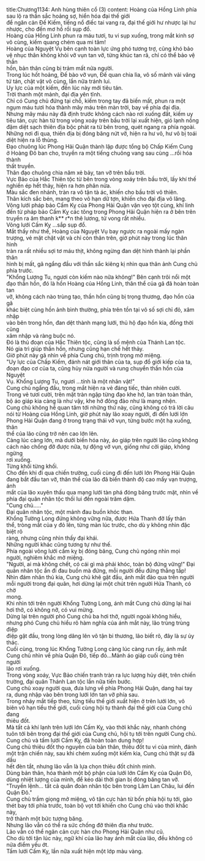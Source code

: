title:Chương1134: Anh hùng thiên cổ (3)
content:
Hoàng của Hồng Linh phía sau lộ ra thần sắc hoảng sợ, hiển hóa đại thế giới<br>để ngăn cản Đế Kiếm, tiếng nổ điếc tai vang ra, đại thế giới hư nhược lại hư<br>nhược, cho đến mơ hồ rồi sụp đổ.<br>Hoàng của Hồng Linh phun ra máu tươi, tu vi sụp xuống, trong mắt kinh sợ<br>vô cùng, kiếm quang chém qua mi tâm!<br>Hoàng của Nguyệt Vụ bên cạnh toàn lực ứng phó tương trợ, cũng khó bảo<br>vệ nhục thân không khỏi vỡ vụn tan vỡ, từng khúc tan rã, chỉ có thể bảo vệ thần<br>hồn, bản thân cũng bị trảm mất nửa người.<br>Trong lúc hốt hoảng, Đế bào vỡ vụn, Đế quan chia lìa, vô số mảnh vải văng<br>tứ tán, chật vật vô cùng, lần nữa tránh lui.<br>Uy lực của một kiếm, đến lúc này mới tiêu tán.<br>Trời thanh một mảnh, đại địa yên tĩnh.<br>Chỉ có Cung chủ đứng tại chỗ, kiếm trong tay đã biến mất, phun ra một<br>ngụm máu tươi hóa thành mây máu trên màn trời, bay về phía đại địa.<br>Nhưng mây máu này đã định trước không cách nào rơi xuống đất, kiếm uy<br>tiêu tán, cực hàn từ trong vòng xoáy trên bầu trời lại xuất hiện, gió lạnh nồng<br>đậm diệt sạch thiên địa bộc phát ra từ bên trong, quét ngang ra phía ngoài.<br>Những nơi đi qua, thiên địa bị đóng băng nứt vỡ, hiện ra hư vô, hư vô bị toái<br>diệt hiện ra lỗ thủng.<br>Đạo chuông lúc Phong Hải Quận thành lập được tổng bộ Chấp Kiếm Cung<br>ở Hoàng Đô ban cho, truyền ra một tiếng chuông vang sau cùng …rồi hóa thành<br>thất truyền.<br>Thân đạo chuông chia năm xẻ bảy, tan vỡ trên bầu trời.<br>Vực Bảo của Hắc Thiên tộc từ bên trong vòng xoáy trên bầu trời, lấy khí thế<br>nghiền ép hết thảy, hiện ra hơn phân nửa.<br>Màu sắc đen nhánh, tràn ra vô tận tà ác, khiến cho bầu trời vô thiên.<br>Thân kích sắc bén, mang theo vô hạn dữ tợn, khiến cho đại địa vô lăng.<br>Võng lưới pháp bảo Cấm Kỵ của Phong Hải Quận vặn vẹo tột cùng, khí linh<br>đến từ pháp bảo Cấm Kỵ các tông trong Phong Hải Quận hiện ra ở bên trên<br>truyền ra âm thanh k** r*n thê lương, tử vong rất nhiều.<br>Võng lưới Cấm Kỵ …sắp sụp đổ.<br>Mắt thấy như thế, Hoàng của Nguyệt Vụ bay ngược ra ngoài mấy ngàn<br>trượng, vẻ mặt chật vật và chỉ còn thân trên, giờ phút này trong lúc thân hình<br>tràn ra rất nhiều sợi tơ máu thịt, không ngừng đan dệt hình thành lại phần thân<br>hình bị mất, gã ngẩng đầu với thần sắc kiêng kị nhìn qua thân ảnh Cung chủ<br>phía trước.<br>"Khổng Lượng Tu, ngươi còn kiếm nào nữa không!" Bên cạnh trôi nổi một<br>đạo thần hồn, đó là hồn Hoàng của Hồng Linh, thân thể của gã đã hoàn toàn tan<br>vỡ, không cách nào trùng tạo, thần hồn cũng bị trọng thương, đạo hồn của gã<br>khác biệt cùng hồn ảnh bình thường, phía trên tồn tại vô số sợi chỉ đỏ, xâm nhập<br>vào bên trong hồn, đan dệt thành mạng lưới, thủ hộ đạo hồn kia, đồng thời cũng<br>xâm nhập và ràng buộc nó.<br>Đó là thủ đoạn của Hắc Thiên tộc, cũng là số mệnh của Thánh Lan tộc.<br>Nó gia trì giúp thần hồn, nhưng cũng hạn chế hết thảy.<br>Giờ phút này gã nhìn về phía Cung chủ, trịnh trọng mở miệng.<br>"Uy lực của Chấp Kiếm, đánh nát giới thân của ta, sụp đổ giới kiếp của ta,<br>đoạn đạo cơ của ta, cũng hủy nửa người và rung chuyển thần hồn của Nguyệt<br>Vụ. Khổng Lượng Tu, ngươi …tính là một nhân vật!"<br>Cung chủ ngẩng đầu, trong mắt hiện ra vẻ đáng tiếc, thản nhiên cười.<br>Trong vẻ tươi cười, trên mặt tràn ngập từng đạo khe hở, lan tràn toàn thân,<br>bộ áo giáp kia càng là như vậy, khe hở đông đảo như là mạng nhện.<br>Cung chủ không hề quan tâm tới những thứ này, cũng không có trả lời câu<br>nói từ Hoàng của Hồng Linh, giờ phút này lão xoay người, đi đến lưới lớn<br>Phong Hải Quận đang ở trong trạng thái vỡ vụn, từng bước một hạ xuống, thân<br>thể của lão cũng trở nên cao lớn lên.<br>Càng lúc càng lớn, mà dưới biến hóa này, áo giáp trên người lão cũng không<br>cách nào chống đỡ được nữa, tự động vỡ vụn, giống như cởi giáp, không ngừng<br>rơi xuống.<br>Từng khối từng khối.<br>Cho đến khi đi qua chiến trường, cuối cùng đi đến lưới lớn Phong Hải Quận<br>đang bắt đầu tan vỡ, thân thể của lão đã biến thành độ cao mấy vạn trượng, ánh<br>mắt của lão xuyên thấu qua mạng lưới tàn phá đóng băng trước mặt, nhìn về<br>phía đại quân nhân tộc thối lui đến ngoài trăm dặm.<br>"Cung chủ....."<br>Đại quân nhân tộc, một mảnh đau buồn khóc than.<br>Khổng Tường Long đứng không vững nữa, được Hứa Thanh đỡ lấy thân<br>thể, tròng mắt của y đỏ lên, từng màn lúc trước, cho dù y không nhìn đặc biệt rõ<br>ràng, nhưng cũng nhìn thấy đại khái.<br>Những người khác cũng tương tự như thế.<br>Phía ngoài võng lưới cấm kỵ bị đóng băng, Cung chủ ngóng nhìn mọi<br>người, nghiêm khắc mở miệng.<br>"Người, ai mà không chết, có cái gì mà phải khóc, toàn bộ đứng vững!" Đại<br>quân nhân tộc ẩn đi đau buồn mà đứng, mỗi người đều đứng thẳng tắp!<br>Nhìn đám nhân thủ kia, Cung chủ khẽ gật đầu, ánh mắt đảo qua trên người<br>mỗi người trong đại quân, hơi dừng lại một chút trên người Hứa Thanh, có chờ<br>mong.<br>Khi nhìn tới trên người Khổng Tường Long, ánh mắt Cung chủ dừng lại hai<br>hơi thở, có không nỡ, có vui mừng.<br>Dừng lại trên người phó Cung chủ ba hơi thở, người ngoài không hiểu,<br>nhưng phó Cung chủ hiểu rõ hàm nghĩa của ánh mắt này, lão trùng trùng điệp<br>điệp gật đầu, trong lòng dâng lên vô tận bi thương, lão biết rõ, đây là sự ủy thác.<br>Cuối cùng, trong lúc Khổng Tường Long càng lúc càng run rẩy, ánh mắt<br>Cung chủ nhìn về phía Quận Đô, tiếp đó...Mảnh áo giáp cuối cùng trên người<br>lão rơi xuống.<br>Trong vòng xoáy, Vực Bảo chiến tranh tràn ra lực lượng hủy diệt, trên chiến<br>trường, đại quân Thánh Lan tộc lần nữa tiến bước.<br>Cung chủ xoay người qua, đưa lưng về phía Phong Hải Quận, dang hai tay<br>ra, dung nhập vào bên trong lưới lớn tan vỡ phía sau.<br>Trong nháy mắt tiếp theo, từng tiểu thế giới xuất hiện ở trên lưới lớn, vô<br>biên vô hạn tiểu thế giới, cuối cùng hội tụ thành đại thế giới của Cung chủ đang<br>thiêu đốt.<br>Mà tất cả khí lạnh trên lưới lớn Cấm Kỵ, vào thời khắc này, nhanh chóng<br>tuôn tới bên trong đại thế giới của Cung chủ, hội tụ tới trên người Cung chủ.<br>Cung chủ và tấm lưới Cấm Kỵ, đã hoàn toàn dung hợp!<br>Cung chủ thiêu đốt thọ nguyên của bản thân, thiêu đốt tu vi của mình, đánh<br>một trận chiến này, sau khi chém xuống một kiếm kia, Cung chủ thật sự đã dầu<br>hết đèn tắt, nhưng lão vẫn là lựa chọn thiêu đốt chính mình.<br>Dùng bản thân, hóa thành một bộ phận của lưới lớn Cấm Kỵ của Quận Đô,<br>dùng nhiệt lượng của mình, để kéo dài thời gian bị đóng băng tan vỡ.<br>"Truyền lệnh... tất cả quân đoàn nhân tộc bên trong Lâm Lan Châu, lui đến<br>Quận Đô."<br>Cung chủ trầm giọng mở miệng, vô tận cực hàn từ bốn phía hội tụ tới, gào<br>thét bay tới phía trước, toàn bộ vọt tới khiến cho Cung chủ vào thời khắc này,<br>trở thành một bức tượng băng.<br>Nhưng lão vẫn có thể ra sức chống đỡ thiên địa như trước.<br>Lão vẫn có thể ngăn cản cực hàn cho Phong Hải Quận như cũ.<br>Cho dù tới tận lúc này, ngữ khí của lão hay ánh mắt của lão, đều không có<br>nửa điểm yếu ớt.<br>Tấm lưới Cấm Kỵ, lần nữa xuất hiện một lớp màu vàng.